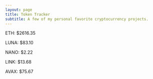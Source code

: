 ```yaml
---
layout: page
title: Token Tracker
subtitle: A few of my personal favorite cryptocurrency projects.
---
```


<!--BEGINCRYPTOINPUT-->
ETH: $2616.35

LUNA: $83.10

NANO: $2.22

LINK: $13.68

AVAX: $75.67

<!--ENDCRYPTOINPUT-->
